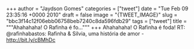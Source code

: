 
+++
author = "Jaydson Gomes"
categories = ["tweet"]
date = "Tue Feb 09 23:35:16 +0000 2010"
draft = false
image = "{TWEET_IMAGE}"
slug = "bbc3f14c12f06ebb06758beb7240c8da596fdb29"
tags = ["tweet"]
title = """Ahahahaha! O Rafinha é fo..."""
+++
Ahahahaha! O Rafinha é foda! RT: @rafinhabastos: Rafinha & Silvia, uma história de amor - http://bit.ly/cBMhDc
